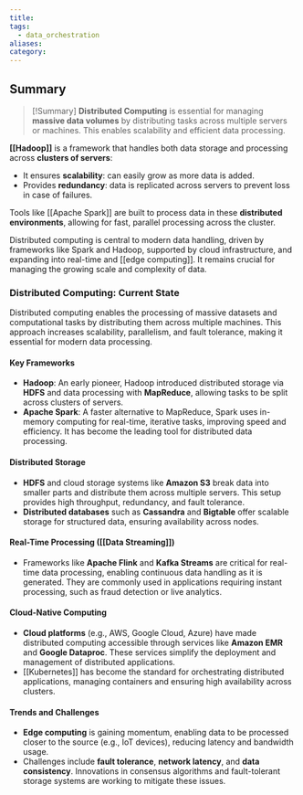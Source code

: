 ```yaml
---
title: 
tags:
  - data_orchestration
aliases: 
category:
---
```

## Summary

>[!Summary]
>**Distributed Computing** is essential for managing **massive data volumes** by distributing tasks across multiple servers or machines. This enables scalability and efficient data processing.

**[[Hadoop]]** is a framework that handles both data storage and processing across **clusters of servers**:
  - It ensures **scalability**: can easily grow as more data is added.
  - Provides **redundancy**: data is replicated across servers to prevent loss in case of failures.

Tools like [[Apache Spark]] are built to process data in these **distributed environments**, allowing for fast, parallel processing across the cluster.

Distributed computing is central to modern data handling, driven by frameworks like Spark and Hadoop, supported by cloud infrastructure, and expanding into real-time and [[edge computing]]. It remains crucial for managing the growing scale and complexity of data.
### Distributed Computing: Current State

Distributed computing enables the processing of massive datasets and computational tasks by distributing them across multiple machines. This approach increases scalability, parallelism, and fault tolerance, making it essential for modern data processing.
#### Key Frameworks

- **Hadoop**: An early pioneer, Hadoop introduced distributed storage via **HDFS** and data processing with **MapReduce**, allowing tasks to be split across clusters of servers.
- **Apache Spark**: A faster alternative to MapReduce, Spark uses in-memory computing for real-time, iterative tasks, improving speed and efficiency. It has become the leading tool for distributed data processing.

#### Distributed Storage

- **HDFS** and cloud storage systems like **Amazon S3** break data into smaller parts and distribute them across multiple servers. This setup provides high throughput, redundancy, and fault tolerance.
- **Distributed databases** such as **Cassandra** and **Bigtable** offer scalable storage for structured data, ensuring availability across nodes.

#### Real-Time Processing ([[Data Streaming]])

- Frameworks like **Apache Flink** and **Kafka Streams** are critical for real-time data processing, enabling continuous data handling as it is generated. They are commonly used in applications requiring instant processing, such as fraud detection or live analytics.

#### Cloud-Native Computing

- **Cloud platforms** (e.g., AWS, Google Cloud, Azure) have made distributed computing accessible through services like **Amazon EMR** and **Google Dataproc**. These services simplify the deployment and management of distributed applications.
- [[Kubernetes]] has become the standard for orchestrating distributed applications, managing containers and ensuring high availability across clusters.

#### Trends and Challenges

- **Edge computing** is gaining momentum, enabling data to be processed closer to the source (e.g., IoT devices), reducing latency and bandwidth usage.
- Challenges include **fault tolerance**, **network latency**, and **data consistency**. Innovations in consensus algorithms and fault-tolerant storage systems are working to mitigate these issues.


